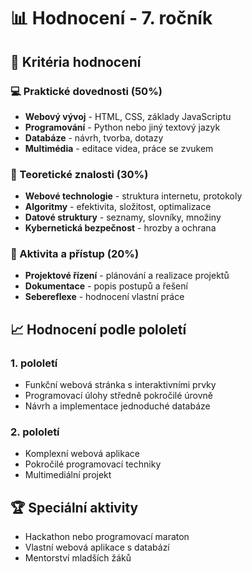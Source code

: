 # 📊 Hodnocení - 7. ročník

## 🎯 Kritéria hodnocení

### 💻 Praktické dovednosti (50%)
- **Webový vývoj** - HTML, CSS, základy JavaScriptu
- **Programování** - Python nebo jiný textový jazyk
- **Databáze** - návrh, tvorba, dotazy
- **Multimédia** - editace videa, práce se zvukem

### 🧠 Teoretické znalosti (30%)
- **Webové technologie** - struktura internetu, protokoly
- **Algoritmy** - efektivita, složitost, optimalizace
- **Datové struktury** - seznamy, slovníky, množiny
- **Kybernetická bezpečnost** - hrozby a ochrana

### 🤝 Aktivita a přístup (20%)
- **Projektové řízení** - plánování a realizace projektů
- **Dokumentace** - popis postupů a řešení
- **Sebereflexe** - hodnocení vlastní práce

## 📈 Hodnocení podle pololetí

### 1. pololetí
- Funkční webová stránka s interaktivními prvky
- Programovací úlohy středně pokročilé úrovně
- Návrh a implementace jednoduché databáze

### 2. pololetí
- Komplexní webová aplikace
- Pokročilé programovací techniky
- Multimediální projekt

## 🏆 Speciální aktivity
- Hackathon nebo programovací maraton
- Vlastní webová aplikace s databází
- Mentorství mladších žáků
